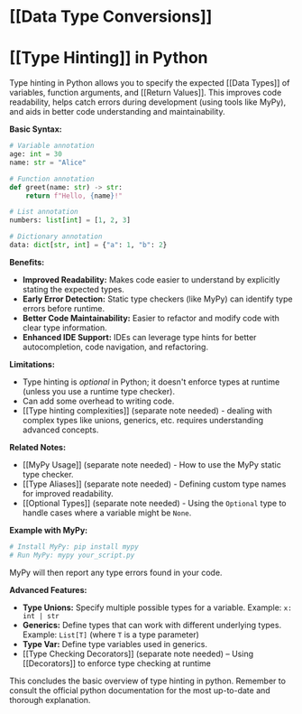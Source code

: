 # [[Data Type Conversions]]
# [[Type Hinting]] in Python

Type hinting in Python allows you to specify the expected [[Data Types]] of variables, function arguments, and [[Return Values]].  This improves code readability, helps catch errors during development (using tools like MyPy), and aids in better code understanding and maintainability.

**Basic Syntax:**

```python
# Variable annotation
age: int = 30
name: str = "Alice"

# Function annotation
def greet(name: str) -> str:
    return f"Hello, {name}!"

# List annotation
numbers: list[int] = [1, 2, 3]

# Dictionary annotation
data: dict[str, int] = {"a": 1, "b": 2}
```

**Benefits:**

* **Improved Readability:** Makes code easier to understand by explicitly stating the expected types.
* **Early Error Detection:** Static type checkers (like MyPy) can identify type errors before runtime.
* **Better Code Maintainability:** Easier to refactor and modify code with clear type information.
* **Enhanced IDE Support:** IDEs can leverage type hints for better autocompletion, code navigation, and refactoring.


**Limitations:**

* Type hinting is *optional* in Python; it doesn't enforce types at runtime (unless you use a runtime type checker).
*  Can add some overhead to writing code.
*  [[Type hinting complexities]] (separate note needed)  -  dealing with complex types like unions, generics, etc. requires understanding advanced concepts.


**Related Notes:**

* [[MyPy Usage]] (separate note needed) - How to use the MyPy static type checker.
* [[Type Aliases]] (separate note needed) - Defining custom type names for improved readability.
* [[Optional Types]] (separate note needed) - Using the `Optional` type to handle cases where a variable might be `None`.

**Example with MyPy:**

```bash
# Install MyPy: pip install mypy
# Run MyPy: mypy your_script.py
```

MyPy will then report any type errors found in your code.


**Advanced Features:**

* **Type Unions:**  Specify multiple possible types for a variable.  Example: `x: int | str`
* **Generics:**  Define types that can work with different underlying types. Example: `List[T]` (where `T` is a type parameter)
* **Type Var:** Define type variables used in generics.
* [[Type Checking Decorators]] (separate note needed) – Using [[Decorators]] to enforce type checking at runtime

This concludes the basic overview of type hinting in python. Remember to consult the official python documentation for the most up-to-date and thorough explanation.
